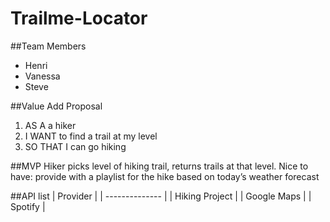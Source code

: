 # Trailme-Locator

##Team Members
- Henri
- Vanessa
- Steve

##Value Add Proposal
1. AS A a hiker
2. I WANT to find a trail at my level
3. SO THAT I can go hiking 

##MVP
Hiker picks level of hiking trail, returns trails at that level. 
Nice to have: provide with a playlist for the hike based on today’s weather forecast

##API list
| Provider       |
| -------------- |
| Hiking Project |
| Google Maps    |
| Spotify        |
